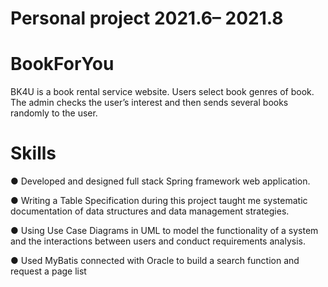# Personal project 2021.6– 2021.8

# BookForYou 
BK4U is a book rental service website. Users select book genres of book. The admin checks the user’s interest and then sends several books randomly to the user.

# Skills
●	Developed and designed full stack Spring framework web application.

●	Writing a Table Specification during this project taught me systematic documentation of data structures and data management strategies.

●	Using Use Case Diagrams in UML to model the functionality of a system and the interactions between users and conduct requirements analysis.

●	Used MyBatis connected with Oracle to build a search function and request a page list

